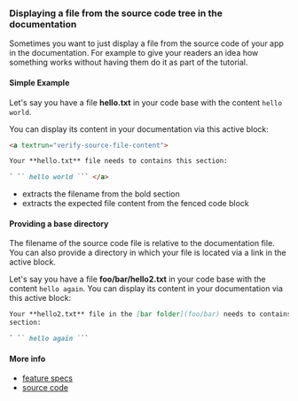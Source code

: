 ### Displaying a file from the source code tree in the documentation

Sometimes you want to just display a file from the source code of your app in
the documentation. For example to give your readers an idea how something works
without having them do it as part of the tutorial.

#### Simple Example

<a textrun="create-file">

Let's say you have a file **hello.txt** in your code base with the content
`hello world`.

</a>

You can display its content in your documentation via this active block:

<a textrun="run-markdown-in-textrun">

```markdown
<a textrun="verify-source-file-content">

Your **hello.txt** file needs to contains this section:

` ​`` hello world `​`` </a>
```

</a>

- extracts the filename from the bold section
- extracts the expected file content from the fenced code block

#### Providing a base directory

The filename of the source code file is relative to the documentation file. You
can also provide a directory in which your file is located via a link in the
active block.

<a textrun="create-file">

Let's say you have a file **foo/bar/hello2.txt** in your code base with the
content `hello again`. </a> You can display its content in your documentation
via this active block:

<a textrun="run-markdown-in-textrun">

```markdown
Your **hello2.txt** file in the [bar folder](foo/bar) needs to contains this
section:

` ​`` hello again `​``
```

</a>

#### More info

- [feature specs](../../features/actions/built-in/verify-source-file-content/verify-source-file-content.feature)
- [source code](../../src/actions/built-in/verify-source-file-content.ts)
